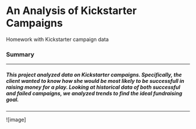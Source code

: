 # An Analysis of Kickstarter Campaigns
Homework with Kickstarter campaign data
### Summary
---
##### This project analyzed data on Kickstarter campaigns. Specifically, the client wanted to know how she would be most likely to be successfull in raising money for a play. Looking at historical data of both successful and failed campaigns, we analyzed trends to find the ideal fundraising goal.
---
![image] 
